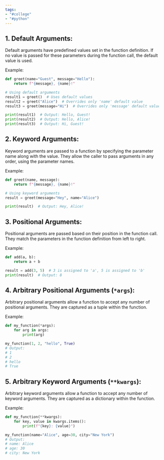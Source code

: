```yaml
---
tags:
- "#college"
- "#python"
---
```


## 1. Default Arguments:
Default arguments have predefined values set in the function definition. If no value is passed for these parameters during the function call, the default value is used.

Example:
```python
def greet(name="Guest", message="Hello"):
    return f"{message}, {name}!"

# Using default arguments
result1 = greet()  # Uses default values
result2 = greet("Alice")  # Overrides only 'name' default value
result3 = greet(message="Hi")  # Overrides only 'message' default value

print(result1)  # Output: Hello, Guest!
print(result2)  # Output: Hello, Alice!
print(result3)  # Output: Hi, Guest!
```

## 2. Keyword Arguments:
Keyword arguments are passed to a function by specifying the parameter name along with the value. They allow the caller to pass arguments in any order, using the parameter names.

Example:
```python
def greet(name, message):
    return f"{message}, {name}!"

# Using keyword arguments
result = greet(message="Hey", name="Alice")

print(result)  # Output: Hey, Alice!
```

## 3. Positional Arguments:
Positional arguments are passed based on their position in the function call. They match the parameters in the function definition from left to right.

Example:
```python
def add(a, b):
    return a + b

result = add(3, 5)  # 3 is assigned to 'a', 5 is assigned to 'b'
print(result)  # Output: 8
```

## 4. Arbitrary Positional Arguments (`*args`):
Arbitrary positional arguments allow a function to accept any number of positional arguments. They are captured as a tuple within the function.

Example:
```python
def my_function(*args):
    for arg in args:
        print(arg)

my_function(1, 2, "hello", True)
# Output:
# 1
# 2
# hello
# True
```

## 5. Arbitrary Keyword Arguments (`**kwargs`):
Arbitrary keyword arguments allow a function to accept any number of keyword arguments. They are captured as a dictionary within the function.

Example:
```python
def my_function(**kwargs):
    for key, value in kwargs.items():
        print(f"{key}: {value}")

my_function(name="Alice", age=30, city="New York")
# Output:
# name: Alice
# age: 30
# city: New York
```